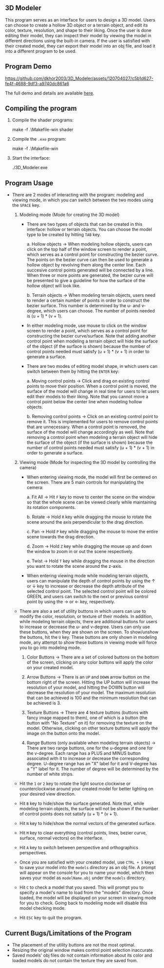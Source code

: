 ## 3D Modeler
This program serves as an interface for users to design a 3D model. Users can choose to create a hollow 3D object or a terrain object, and edit its color, texture, resolution, and shape to their liking. Once the user is done editing their model, they can inspect their model by viewing the model in different directions using the built-in camera. If the user is satisfied with their created model, they can export their model into an obj file, and load it into a different program to be used. 

## Program Demo
https://github.com/dkhor2003/3D_Modeler/assets/120704027/c5b1d627-fe4f-4688-9df3-a9740dc861a6 

The full demo and details are available [here](https://www.youtube.com/watch?v=WUpp72sRBaQ).

## Compiling the program
1. Compile the shader programs:

    make -f .\Makefile-win shader

2. Compile the `.exe` program:

    make -f .\Makefile-win

3. Start the interface:

    ./3D_Modeler.exe

## Program Usage
- There are 2 modes of interacting with the program: modeling and viewing mode, in which you can switch between the two modes using the `SPACE` key. 

    1. Modeling mode (Mode for creating the 3D model)
            
        - There are two types of objects that can be created in this interface: hollow or terrain objects. You can choose the model type to be created by hitting `TAB` key. 
            
            a. Hollow objects
                -> When modeling hollow objects, users can click on the top half of the window screen to render a point, which serves as a control point for constructing the bezier curve. The points on the bezier curve can then be used to generate a hollow object by revolving them along the center line. Each succesive control points generated will be connected by a line. When three or more points are generated, the bezier curve will be presented to give a guideline for how the surface of the hollow object will look like.
            
            b. Terrain objects
                -> When modeling terrain objects, users need to render a certain number of points in order to construct the bezier surface. This number is determined by the u- and v-degree, which users can choose. The number of points needed is (u + 1) * (v + 1). 

        - In either modeling mode, use mouse to click on the window screen to render a point, which serves as a control point for constructing the bezier curve/surface. Note that adding another control point when modeling a terrain object will hide the surface of the object (if the surface is shown) because the number of control points needed must satisfy (u + 1) * (v + 1) in order to generate a surface. 
        
        - There are two modes of editing model shape, in which users can switch between them by hitting the `ENTER` key:
            
            a. Moving control points
                -> Click and drag on existing control points to move their position. When a control point is moved, the surface of the model will change in real time for users to let users edit their models to their liking. Note that you cannot move a control point below the center line when modeling hollow objects. 
            
            b. Removing control points
                -> Click on an existing control point to remove it. This is implemented for users to remove control points that are unnecessary. When a control point is removed, the surface of the model will change accordingly as well. Note that removing a control point when modeling a terrain object will hide the surface of the object (if the surface is shown) because the number of control points needed must satisfy (u + 1) * (v + 1) in order to generate a surface. 

    2. Viewing mode (Mode for inspecting the 3D model by controlling the camera)
        
        - When entering viewing mode, the model will first be centered on the screen. There are 5 main controls for manipulating the cemera:
            
            a. Fit All
                -> Hit `F` key to move to center the scene on the window so that the whole scene can be viewed clearly while maintaining its rotation components. 
        
            b. Rotate
                -> Hold `R` key while dragging the mouse to rotate the scene around the axis perpendicular to the drag direction. 

            c. Pan
                -> Hold `P` key while dragging the mouse to move the entire scene towards the drag direction. 

            d. Zoom
                -> Hold `Z` key while dragging the mouse up and down the window to zoom in or out the scene respectively. 

            e. Twist
                -> Hold `T` key while dragging the mouse in the direction you want to rotate the scene around the z-axis. 

        - When entering viewing mode while modeling terrain objects, users can manipulate the depth of control points by using the &uarr; or &darr; key to increase or decrease the depth attribute of the selected control point. The selected control point will be colored GREEN, and users can switch to the next or previous control point by using the &rarr; or &larr; key, respectively.  

    - There are also a set of utility buttons in which users can use to modify the color, resolution, or texture of their models. In addition, while modeling terrain objects, there are additional buttons for users to increase or decrease the u- and v-degree. Users can only use these buttons, when they are shown on the screen. To show/unshow the buttons, hit the `U` key. These buttons are only shown in modeling mode, any attempt to show these buttons in viewing mode will force you to go into modeling mode. 
        
        1. Color Buttons
            -> There are a set of colored buttons on the bottom of the screen, clicking on any color buttons will apply the color on your created model. 

        2. Arrow Buttons
            -> There is an `UP` and `DOWN` arrow button on the bottom right of the screen. Hitting the UP button will increase the resolution of your model, and hitting the DOWN button will decrease the resolution of your model. The maximum resolution that can be achieved is 100 and the minimum resolution that can be achieved is 3. 

        3. Texture Buttons
            -> There are 4 texture buttons (buttons with fancy image mapped to them), one of which is a button (the button with "No Texture" on it) for removing the texture on the model. Otherwise, clicking on other texture buttons will apply the image on the button onto the model. 

        4. Range Buttons (only available when modeling terrain objects)
            -> There are two range buttons, one for the u-degree and one for the v-degree. Each range has a PLUS and MINUS button associated with it to increase or decrease the corresponding degree. U-degree range has an "X" label for it and V-degree has a "Y" label for it. The number of degree will be determined by the number of white strips. 

    - Hit the `1` or `2` key to rotate the light source clockwise or counterclockwise around your created model for better lighting on your desired view direction. 
    
    - Hit `B` key to hide/show the surface generated. Note that, while modeling terrain objects, the surface will not be shown if the number of control points does not satisfy (u + 1) * (v + 1). 
    
    - Hit `N` key to hide/show the normal vectors of the generated surface. 
    
    - Hit `M` key to clear everything (control points, lines, bezier curve, surface, normal vectors) on the interface. 
    
    - Hit `A` key to switch between perspective and orthographics perspectives. 
    
    - Once you are satisfied with your created model, use `CTRL + S` keys to save your model into the `models` directory as an obj file. A prompt will appear on the console for you to name your model, which then saves your model as `modelName.obj` under the `models` directory. 
    
    - Hit `C` to check a model that you saved. This will prompt you to specify a model's name to load from the "models" directory. Once loaded, the model will be displayed on your screen in viewing mode for you to check. Going back to modeling mode will disable this model checking mode. 
    
    - Hit `ESC` key to quit the program.

## Current Bugs/Limitations of the Program 
- The placement of the utility buttons are not the most optimal. 
- Resizing the original window makes control point selection inaccurate. 
- Saved models' obj files do not contain information about its color and loaded models do not contain the texture they are saved from. 

